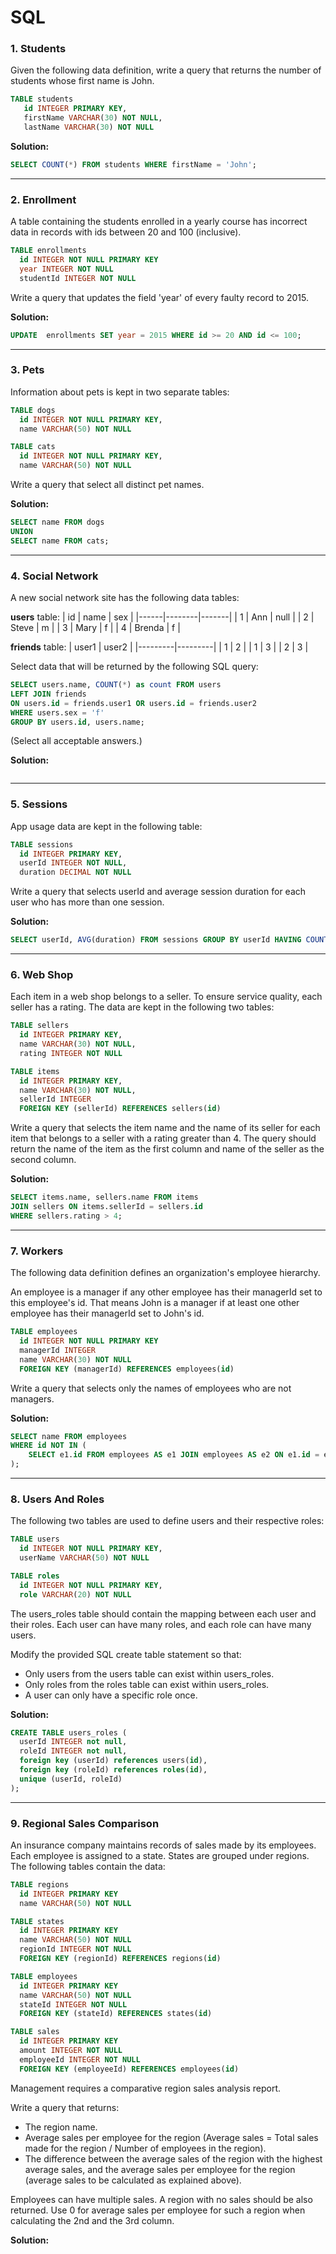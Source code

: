 # SQL


### 1. Students
Given the following data definition, write a query that returns the number of students whose first name is John.

``` sql
TABLE students
   id INTEGER PRIMARY KEY,
   firstName VARCHAR(30) NOT NULL,
   lastName VARCHAR(30) NOT NULL
```

**Solution:**
``` sql
SELECT COUNT(*) FROM students WHERE firstName = 'John';
```



***
### 2. Enrollment
A table containing the students enrolled in a yearly course has incorrect data in records with ids between 20 and 100 (inclusive).
``` sql
TABLE enrollments
  id INTEGER NOT NULL PRIMARY KEY
  year INTEGER NOT NULL
  studentId INTEGER NOT NULL
```
Write a query that updates the field 'year' of every faulty record to 2015.

**Solution:**
``` sql
UPDATE  enrollments SET year = 2015 WHERE id >= 20 AND id <= 100;
```


***
### 3. Pets
Information about pets is kept in two separate tables:
``` sql
TABLE dogs
  id INTEGER NOT NULL PRIMARY KEY,
  name VARCHAR(50) NOT NULL

TABLE cats
  id INTEGER NOT NULL PRIMARY KEY,
  name VARCHAR(50) NOT NULL
```
Write a query that select all distinct pet names.

**Solution:**
``` sql
SELECT name FROM dogs
UNION
SELECT name FROM cats;
```


***
### 4. Social Network
A new social network site has the following data tables:

**users** table:
|  id  |  name  |  sex  |
|------|--------|-------|
|  1  |  Ann  |  null  |
|  2  |  Steve  |  m  |
|  3  |  Mary  |  f  |
|  4  |  Brenda  |  f  |

**friends** table:
|  user1  |  user2  |
|---------|---------|
|  1  |  2  |
|  1  |  3  |
|  2  |  3  |

Select data that will be returned by the following SQL query:
``` sql
SELECT users.name, COUNT(*) as count FROM users
LEFT JOIN friends
ON users.id = friends.user1 OR users.id = friends.user2
WHERE users.sex = 'f'
GROUP BY users.id, users.name;
```
(Select all acceptable answers.)


**Solution:**
``` sql

```


***
### 5. Sessions
App usage data are kept in the following table:
``` sql
TABLE sessions
  id INTEGER PRIMARY KEY,
  userId INTEGER NOT NULL,
  duration DECIMAL NOT NULL
```
Write a query that selects userId and average session duration for each user who has more than one session.


**Solution:**
``` sql
SELECT userId, AVG(duration) FROM sessions GROUP BY userId HAVING COUNT(userId) > 1;
```


***
### 6. Web Shop
Each item in a web shop belongs to a seller. To ensure service quality, each seller has a rating.
The data are kept in the following two tables:
``` sql
TABLE sellers
  id INTEGER PRIMARY KEY,
  name VARCHAR(30) NOT NULL,
  rating INTEGER NOT NULL

TABLE items
  id INTEGER PRIMARY KEY,
  name VARCHAR(30) NOT NULL,
  sellerId INTEGER
  FOREIGN KEY (sellerId) REFERENCES sellers(id)
```
Write a query that selects the item name and the name of its seller for each item that belongs to a seller with a rating greater than 4. The query should return the name of the item as the first column and name of the seller as the second column.


**Solution:**
``` sql
SELECT items.name, sellers.name FROM items
JOIN sellers ON items.sellerId = sellers.id
WHERE sellers.rating > 4;
```


***
### 7. Workers
The following data definition defines an organization's employee hierarchy.

An employee is a manager if any other employee has their managerId set to this employee's id. That means John is a manager if at least one other employee has their managerId set to John's id.
``` sql
TABLE employees
  id INTEGER NOT NULL PRIMARY KEY
  managerId INTEGER
  name VARCHAR(30) NOT NULL
  FOREIGN KEY (managerId) REFERENCES employees(id)
```
Write a query that selects only the names of employees who are not managers.


**Solution:**
``` sql
SELECT name FROM employees
WHERE id NOT IN (
    SELECT e1.id FROM employees AS e1 JOIN employees AS e2 ON e1.id = e2.managerId
);
```


***
### 8. Users And Roles
The following two tables are used to define users and their respective roles:
``` sql
TABLE users
  id INTEGER NOT NULL PRIMARY KEY,
  userName VARCHAR(50) NOT NULL

TABLE roles
  id INTEGER NOT NULL PRIMARY KEY,
  role VARCHAR(20) NOT NULL
```
The users_roles table should contain the mapping between each user and their roles. Each user can have many roles, and each role can have many users.

Modify the provided SQL create table statement so that:

- Only users from the users table can exist within users_roles.
- Only roles from the roles table can exist within users_roles.
- A user can only have a specific role once.


**Solution:**
``` sql
CREATE TABLE users_roles (
  userId INTEGER not null,
  roleId INTEGER not null,
  foreign key (userId) references users(id),
  foreign key (roleId) references roles(id),
  unique (userId, roleId)
);
```


***
### 9. Regional Sales Comparison
An insurance company maintains records of sales made by its employees. Each employee is assigned to a state. States are grouped under regions. The following tables contain the data:
``` sql
TABLE regions
  id INTEGER PRIMARY KEY
  name VARCHAR(50) NOT NULL

TABLE states
  id INTEGER PRIMARY KEY
  name VARCHAR(50) NOT NULL
  regionId INTEGER NOT NULL
  FOREIGN KEY (regionId) REFERENCES regions(id)

TABLE employees
  id INTEGER PRIMARY KEY
  name VARCHAR(50) NOT NULL
  stateId INTEGER NOT NULL
  FOREIGN KEY (stateId) REFERENCES states(id)

TABLE sales
  id INTEGER PRIMARY KEY
  amount INTEGER NOT NULL
  employeeId INTEGER NOT NULL
  FOREIGN KEY (employeeId) REFERENCES employees(id)  
```
Management requires a comparative region sales analysis report.

Write a query that returns:

- The region name.
- Average sales per employee for the region (Average sales = Total sales made for the region / Number of employees in the region).
- The difference between the average sales of the region with the highest average sales, and the average sales per employee for the region (average sales to be calculated as explained above).

Employees can have multiple sales. A region with no sales should be also returned. Use 0 for average sales per employee for such a region when calculating the 2nd and the 3rd column.


**Solution:**
``` sql
```
